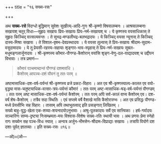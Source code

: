 +++
title = "१६ सख्य-रसः"

+++

अथ **सख्य-रसे** विदग्धो बुद्धिमान् सुवेशः सुखीत्य्-आदि-गुनः श्री-कृष्णो विषयालम्बनः । आश्रयालम्बनाः सखायश् चतुर् विधाः—सुहृदः सखायः प्रिय-सखायः प्रिय-नर्म-सखायश् च । ये कृष्णस्य वयसाधिकास् ते सुहृदः किञ्चिद् वात्सल्यवन्तः । ते सुभद्र-मण्डलीभद्र-बलभद्रादयः । ये किञ्चिद् वयसा न्यूनास् ते किञ्चिद् दास्य-मिश्राः सखायः । ते विशाल-वृषभ-देवप्रस्थादयः । ये वयसा तुल्यास् ते प्रिय-सखायः श्रीदाम-सुदाम-वसुदामादयः । ये तु प्रेयसी-रहस्य-सहायाः शृङ्गार-भाव-स्पृहास् ते प्रिय-नर्म-सखायः सुबल-मधुमङ्गलार्जुनादयः । श्री-कृष्णस्य कौमार-पौगण्ड-कैशोरान् वयांसि शृङ्ग-वेणु-दल-वाद्यादयश् च उद्दीपन विभावाः । तत्र प्रमाणं— 

> कौमारं पञ्चमाब्दान्तं पौगण्डं दशमावधि ।   
> कैशोरम् आपञ्च-दशं यौवनं तु ततः परम् ॥

अष्टमासाधिक-दश-वर्ष-पर्यन्तं श्री-कृष्णस्य व्रजे प्रकट-विहारः । अत एव श्री-कृष्णस्याल्प-कालत एव वयो-वृद्ध्या मास-चतुष्टयाधिक-वत्सर-त्रय-पर्यन्तं कौमारं । ततः परम् अष्ट-मासाधिक-षड्-वर्ष-पर्यन्तं पौगण्डम् । ततः परम् अष्ट मासाधिक-दश-वर्ष-पर्यन्तं कैशोरम् । ततः परम् अपि सर्व-कालं वाप्य कैशोरम् एव। दश-वर्षं शेष-कैशोरम् । तत्रैव सदा स्थितिः । एवं सप्तमे वर्षे वैशाखे मासि कैशोरारम्भः । अत एव प्रसिद्धः पौगण्ड-मध्ये प्रेयसीभिः सह विहारः । तासाम् अपि तथाभूतत्वाद् इति प्रसङ्गात् लिखितम् ।  
सख्ये बाहु-युद्ध-खेला एक-शय्या-शयनादयोऽनुभावाः । अश्रु-पुलकादयः सर्वे एव सात्त्विकाः । हर्ष-गर्वादयः सञ्चारिणः साम्य-दृष्ट्या निःसम्भ्रमता-मयः विश्वास-विशेषः सख्य-रतिः स्थायी भावः । अथ प्रणयः प्रेमा स्नेहो रागः सख्येन सह पञ्च-विधः स्यात् । अन्यत्र अर्जुन-भीमसेन-श्रीदाम-विप्राद्याः सखायः । तत्रापि वियोगे दश दशाः पूर्वत् ज्ञातव्याः । इति सख्य-रसः ॥१६॥

—ओ)०(ओ—
